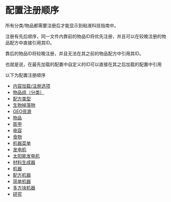 # 配置注册顺序

所有分类/物品都需要注册后才能显示到粘液科技指南中。

注册有先后顺序，同一文件内靠前的物品ID将优先注册，并且可以在较晚注册的物品配方中直接引用其ID。

靠后的物品ID将较晚注册，并且无法在其之前的物品配方中引用其ID。

也就是说，在最先加载的配置中自定义的ID可以直接在其之后加载的配置中引用

以下为配置注册顺序

  - [内容加载/注册选项](../file/context-options.md)
  - [物品组（分类）](../file/groups.md)
  - [配方类型](../file/recipe_type.md)
  - [生物掉落物](../file/mob_drops.md)
  - [GEO资源](../file/geo.md)
  - [物品](../file/items.md)
  - [盔甲](../file/armors.md)
  - [电容](../file/capacitors.md)
  - [食物](../file/foods.md)
  - [机器菜单](../file/menu.md)
  - [发电机](../file/generators.md)
  - [太阳能发电机](../file/solar_generators.md)
  - [材料生成器](../file/mat\_generators.md)
  - [机器](../file/machine.md)
  - [配方机器](../file/recipe_machines.md)
  - [简单机器](../file/simple_machines.md)
  - [多方块机器](../file/multi-block-machine.md)
  - [研究](../file/research.md)
